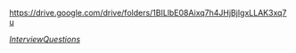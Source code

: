 
https://drive.google.com/drive/folders/1BILlbE08Aixq7h4JHjBjIgxLLAK3xq7u

*[InterviewQuestions](InterviewQuestions.md)*
